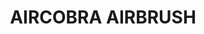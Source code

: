 ---
layout: product
title: "AIRCOBRA AIRBRUSH"
price: "17000" 
desc: "N/A"
img_path: "/assets/img/A.MIG-8625.jpg"
brand: "AMMO"
available: true
special_offer: false
new: false
soon: false
cat: "070000"
subcat: "070100"
subsubcat: "070101"
sifra: "A.MIG-8625"
popular: true
---